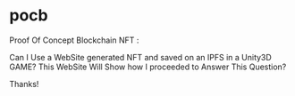 # pocb
Proof Of Concept Blockchain NFT :

Can I Use a WebSite generated NFT and  saved on an IPFS in a Unity3D GAME?
This WebSite Will Show how I proceeded to Answer This Question?

Thanks!